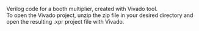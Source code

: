 Verilog code for a booth multiplier, created with Vivado tool.   
To open the Vivado project, unzip the zip file in your desired directory and open the resulting .xpr project file with Vivado.   
